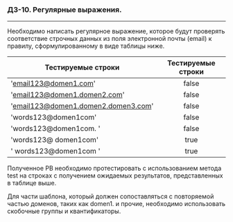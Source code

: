 ### ДЗ-10. Регулярные выражения.
------
Необходимо написать регулярное выражение, которое будут проверять соответствие строчных данных из поля электронной почты (email) к правилу, сформулированному в виде таблицы ниже.

| Тестируемые строки                   | Тестируемые строки |
| ------------------------------------ |       :----:       |
| 'email123@domen1.com'                | false              |
| 'email123@domen1.domen2.com'         | false              |
| 'email123@domen1.domen2.domen3.com'  | false              |
| 'words123@domen1com'                 | false              |
| 'words123@domen1com. '               | false              |
| 'words123@ domen1com'                | true               |
| '  words123@domen1com  '             | true               |

Полученное РВ необходимо протестировать с использованием метода test на строках с получением ожидаемых результатов, представленных в таблице выше.

Для части шаблона, который должен сопоставляться с повторяемой частью доменов, таких как domen1. и прочие, необходимо использовать скобочные группы и квантификаторы.
